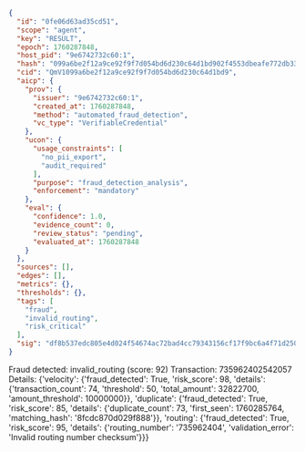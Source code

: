 ```json
{
  "id": "0fe06d63ad35cd51",
  "scope": "agent",
  "key": "RESULT",
  "epoch": 1760287848,
  "host_pid": "9e6742732c60:1",
  "hash": "099a6be2f12a9ce92f9f7d054bd6d230c64d1bd902f4553dbeafe772db3323ea",
  "cid": "QmV1099a6be2f12a9ce92f9f7d054bd6d230c64d1bd9",
  "aicp": {
    "prov": {
      "issuer": "9e6742732c60:1",
      "created_at": 1760287848,
      "method": "automated_fraud_detection",
      "vc_type": "VerifiableCredential"
    },
    "ucon": {
      "usage_constraints": [
        "no_pii_export",
        "audit_required"
      ],
      "purpose": "fraud_detection_analysis",
      "enforcement": "mandatory"
    },
    "eval": {
      "confidence": 1.0,
      "evidence_count": 0,
      "review_status": "pending",
      "evaluated_at": 1760287848
    }
  },
  "sources": [],
  "edges": [],
  "metrics": {},
  "thresholds": {},
  "tags": [
    "fraud",
    "invalid_routing",
    "risk_critical"
  ],
  "sig": "df8b537edc805e4d024f54674ac72bad4cc79343156cf17f9bc6a4f71d250996"
}
```

Fraud detected: invalid_routing (score: 92)
Transaction: 735962402542057
Details: {'velocity': {'fraud_detected': True, 'risk_score': 98, 'details': {'transaction_count': 74, 'threshold': 50, 'total_amount': 32822700, 'amount_threshold': 10000000}}, 'duplicate': {'fraud_detected': True, 'risk_score': 85, 'details': {'duplicate_count': 73, 'first_seen': 1760285764, 'matching_hash': '8fcdc870d029f888'}}, 'routing': {'fraud_detected': True, 'risk_score': 95, 'details': {'routing_number': '735962404', 'validation_error': 'Invalid routing number checksum'}}}